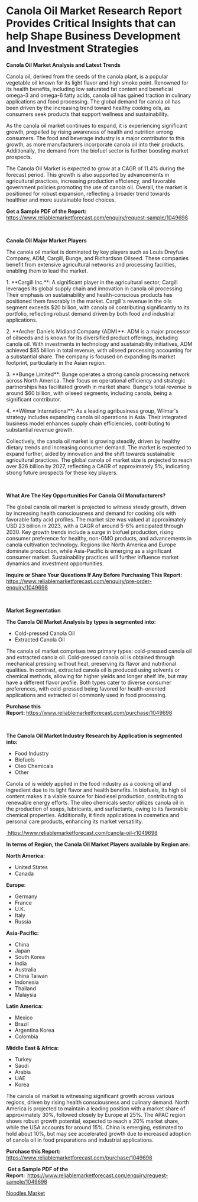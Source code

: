 <p><h1>Canola Oil Market Research Report Provides Critical Insights that can help Shape Business Development and Investment Strategies</h1></p><p><strong>Canola Oil Market Analysis and Latest Trends</strong></p>
<p><p>Canola oil, derived from the seeds of the canola plant, is a popular vegetable oil known for its light flavor and high smoke point. Renowned for its health benefits, including low saturated fat content and beneficial omega-3 and omega-6 fatty acids, canola oil has gained traction in culinary applications and food processing. The global demand for canola oil has been driven by the increasing trend toward healthy cooking oils, as consumers seek products that support wellness and sustainability.</p><p>As the canola oil market continues to expand, it is experiencing significant growth, propelled by rising awareness of health and nutrition among consumers. The food and beverage industry is a major contributor to this growth, as more manufacturers incorporate canola oil into their products. Additionally, the demand from the biofuel sector is further boosting market prospects.</p><p>The Canola Oil Market is expected to grow at a CAGR of 11.4% during the forecast period. This growth is also supported by advancements in agricultural practices, increasing production efficiency, and favorable government policies promoting the use of canola oil. Overall, the market is positioned for robust expansion, reflecting a broader trend towards healthier and more sustainable food choices.</p></p>
<p><strong>Get a Sample PDF of the Report:&nbsp;</strong> <a href="https://www.reliablemarketforecast.com/enquiry/request-sample/1049698?utm_campaign=1888&utm_medium=2&utm_source=Github&utm_content=ia&utm_term=15022025&utm_id=canola-oil">https://www.reliablemarketforecast.com/enquiry/request-sample/1049698</a></p>
<p>&nbsp;</p>
<p><strong>Canola Oil Major Market Players</strong></p>
<p><p>The canola oil market is dominated by key players such as Louis Dreyfus Company, ADM, Cargill, Bunge, and Richardson Oilseed. These companies benefit from extensive agricultural networks and processing facilities, enabling them to lead the market.</p><p>1. **Cargill Inc.**: A significant player in the agricultural sector, Cargill leverages its global supply chain and innovation in canola oil processing. Their emphasis on sustainability and health-conscious products has positioned them favorably in the market. Cargill's revenue in the oils segment exceeds $20 billion, with canola oil contributing significantly to its portfolio, reflecting robust demand driven by both food and industrial applications.</p><p>2. **Archer Daniels Midland Company (ADM)**: ADM is a major processor of oilseeds and is known for its diversified product offerings, including canola oil. With investments in technology and sustainability initiatives, ADM achieved $85 billion in total revenue, with oilseed processing accounting for a substantial share. The company is focused on expanding its market footprint, particularly in the Asian region.</p><p>3. **Bunge Limited**: Bunge operates a strong canola processing network across North America. Their focus on operational efficiency and strategic partnerships has facilitated growth in market share. Bunge's total revenue is around $60 billion, with oilseed segments, including canola, being a significant contributor.</p><p>4. **Wilmar International**: As a leading agribusiness group, Wilmar's strategy includes expanding canola oil operations in Asia. Their integrated business model enhances supply chain efficiencies, contributing to substantial revenue growth.</p><p>Collectively, the canola oil market is growing steadily, driven by healthy dietary trends and increasing consumer demand. The market is expected to expand further, aided by innovation and the shift towards sustainable agricultural practices. The global canola oil market size is projected to reach over $26 billion by 2027, reflecting a CAGR of approximately 5%, indicating strong future prospects for these key players.</p></p>
<p>&nbsp;</p>
<p><strong>What Are The Key Opportunities For Canola Oil Manufacturers?</strong></p>
<p><p>The global canola oil market is projected to witness steady growth, driven by increasing health consciousness and demand for cooking oils with favorable fatty acid profiles. The market size was valued at approximately USD 23 billion in 2023, with a CAGR of around 5-6% anticipated through 2030. Key growth trends include a surge in biofuel production, rising consumer preference for healthy, non-GMO products, and advancements in canola cultivation technology. Regions like North America and Europe dominate production, while Asia-Pacific is emerging as a significant consumer market. Sustainability practices will further influence market dynamics and investment opportunities.</p></p>
<p><strong>Inquire or Share Your Questions If Any Before Purchasing This Report:</strong> <a href="https://www.reliablemarketforecast.com/enquiry/pre-order-enquiry/1049698?utm_campaign=1888&utm_medium=2&utm_source=Github&utm_content=ia&utm_term=15022025&utm_id=canola-oil">https://www.reliablemarketforecast.com/enquiry/pre-order-enquiry/1049698</a></p>
<p>&nbsp;</p>
<p><strong>Market Segmentation</strong></p>
<p><strong>The Canola Oil Market Analysis by types is segmented into:</strong></p>
<p><ul><li>Cold-pressed Canola Oil</li><li>Extracted Canola Oil</li></ul></p>
<p><p>The canola oil market comprises two primary types: cold-pressed canola oil and extracted canola oil. Cold-pressed canola oil is obtained through mechanical pressing without heat, preserving its flavor and nutritional qualities. In contrast, extracted canola oil is produced using solvents or chemical methods, allowing for higher yields and longer shelf life, but may have a different flavor profile. Both types cater to diverse consumer preferences, with cold-pressed being favored for health-oriented applications and extracted oil commonly used in food processing.</p></p>
<p><strong>Purchase this Report:&nbsp;</strong><a href="https://www.reliablemarketforecast.com/purchase/1049698?utm_campaign=1888&utm_medium=2&utm_source=Github&utm_content=ia&utm_term=15022025&utm_id=canola-oil">https://www.reliablemarketforecast.com/purchase/1049698</a></p>
<p>&nbsp;</p>
<p><strong>The Canola Oil Market Industry Research by Application is segmented into:</strong></p>
<p><ul><li>Food Industry</li><li>Biofuels</li><li>Oleo Chemicals</li><li>Other</li></ul></p>
<p><p>Canola oil is widely applied in the food industry as a cooking oil and ingredient due to its light flavor and health benefits. In biofuels, its high oil content makes it a viable source for biodiesel production, contributing to renewable energy efforts. The oleo chemicals sector utilizes canola oil in the production of soaps, lubricants, and surfactants, owing to its favorable chemical properties. Additionally, it finds applications in cosmetics and personal care products, enhancing its market versatility.</p></p>
<p><a href="https://www.reliablemarketforecast.com/canola-oil-r1049698?utm_campaign=1888&utm_medium=2&utm_source=Github&utm_content=ia&utm_term=15022025&utm_id=canola-oil">&nbsp;https://www.reliablemarketforecast.com/canola-oil-r1049698</a></p>
<p><strong>In terms of Region, the Canola Oil Market Players available by Region are:</strong></p>
<p>
    <p> <strong> North America: </strong>
        <ul>
            <li>United States</li>
            <li>Canada</li>
        </ul>
        </p> 
    <p> <strong> Europe: </strong>
        <ul>
            <li>Germany</li>
            <li>France</li>
            <li>U.K.</li>
            <li>Italy</li>
            <li>Russia</li>
        </ul>
        </p> 
    <p> <strong> Asia-Pacific: </strong>
        <ul>
            <li>China</li>
            <li>Japan</li>
            <li>South Korea</li>
            <li>India</li>
            <li>Australia</li>
            <li>China Taiwan</li>
            <li>Indonesia</li>
            <li>Thailand</li>
            <li>Malaysia</li>
        </ul>
        </p> 
    <p> <strong> Latin America: </strong>
        <ul>
            <li>Mexico</li>
            <li>Brazil</li>
            <li>Argentina Korea</li>
            <li>Colombia</li>
        </ul>
        </p> 
    <p> <strong> Middle East & Africa: </strong>
        <ul>
            <li>Turkey</li>
            <li>Saudi</li>
            <li>Arabia</li>
            <li>UAE</li>
            <li>Korea</li>
        </ul>
    </p>
    </p>
<p><p>The canola oil market is witnessing significant growth across various regions, driven by rising health consciousness and culinary demand. North America is projected to maintain a leading position with a market share of approximately 30%, followed closely by Europe at 25%. The APAC region shows robust growth potential, expected to reach a 20% market share, while the USA accounts for around 15%. China is emerging, estimated to hold about 10%, but may see accelerated growth due to increased adoption of canola oil in food preparations and industrial applications.</p></p>
<p><strong>Purchase this Report: </strong><a href="https://www.reliablemarketforecast.com/purchase/1049698?utm_campaign=1888&utm_medium=2&utm_source=Github&utm_content=ia&utm_term=15022025&utm_id=canola-oil">https://www.reliablemarketforecast.com/purchase/1049698</a></p>
<p>&nbsp;<strong>Get a Sample PDF of the Report:&nbsp;&nbsp;</strong><a href="https://www.reliablemarketforecast.com/enquiry/request-sample/1049698?utm_campaign=1888&utm_medium=2&utm_source=Github&utm_content=ia&utm_term=15022025&utm_id=canola-oil">https://www.reliablemarketforecast.com/enquiry/request-sample/1049698</a></p>
<p><strong></strong></p>
<p><p><a href="https://github.com/gulaimolin/Market-Research-Report-List-7/blob/main/noodles-market.md?utm_campaign=1888&utm_medium=2&utm_source=Github&utm_content=ia&utm_term=15022025&utm_id=canola-oil">Noodles Market</a></p></p>